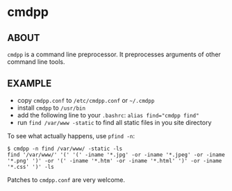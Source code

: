 cmdpp
=====

## ABOUT

`cmdpp` is a command line preprocessor. It preprocesses arguments
of other command line tools.

## EXAMPLE

* copy `cmdpp.conf` to `/etc/cmdpp.conf` or `~/.cmdpp`
* install `cmdpp` to `/usr/bin`
* add the following line to your `.bashrc`: `alias find="cmdpp find"`
* run `find /var/www -static` to find all static files in you site directory

To see what actually happens, use `pfind -n`:

	$ cmdpp -n find /var/www/ -static -ls
	find '/var/www/' '(' '(' -iname '*.jpg' -or -iname '*.jpeg' -or -iname '*.png' ')' -or '(' -iname '*.htm' -or -iname '*.html' ')' -or -iname '*.css' ')' -ls

Patches to `cmdpp.conf` are very welcome.

